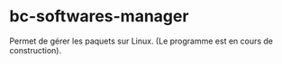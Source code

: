 # bc-softwares-manager
Permet de gérer les paquets sur Linux.
(Le programme est en cours de construction).
